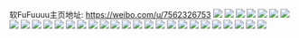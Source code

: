 软FuFuuuu主页地址: https://weibo.com/u/7562326753 
![](https://wx4.sinaimg.cn/mw2000/008fMKE9gy1h92mj8bv3rj31yj2okhdu.jpg) 
![](https://wx4.sinaimg.cn/mw2000/008fMKE9gy1h92mja3xqbj32bx340npe.jpg) 
![](https://wx4.sinaimg.cn/mw2000/008fMKE9gy1h92mjaugxxj30wi1e4gu5.jpg) 
![](https://wx4.sinaimg.cn/mw2000/008fMKE9gy1h92mjby1qvj32c0340kjm.jpg) 
![](https://wx4.sinaimg.cn/mw2000/008fMKE9gy1h92mj6sspfj31s62dkhdt.jpg) 
![](https://wx4.sinaimg.cn/mw2000/008fMKE9gy1h92mjdwtwoj30wl17gamj.jpg) 
![](https://wx4.sinaimg.cn/mw2000/008fMKE9gy1h92mjen53zj327y2ylkjl.jpg) 
![](https://wx4.sinaimg.cn/mw2000/008fMKE9gy1h92mk34hhpj30vt16fnaa.jpg) 
![](https://wx4.sinaimg.cn/mw2000/008fMKE9ly1h8pvihxlamj30u01sxn55.jpg) 
![](https://wx4.sinaimg.cn/mw2000/008fMKE9ly1h8pvo88qp0j30u01sxne8.jpg) 
![](https://wx4.sinaimg.cn/mw2000/008fMKE9ly1h8pvo4yhc6j30u01sxn44.jpg) 
![](https://wx4.sinaimg.cn/mw2000/008fMKE9ly1h8pvo4gvabj30u01sx15r.jpg) 
![](https://wx4.sinaimg.cn/mw2000/008fMKE9ly1h8pvo7crjgj30u01sxgtn.jpg) 
![](https://wx4.sinaimg.cn/mw2000/008fMKE9ly1h8pvo629poj30u01sxanu.jpg) 
![](https://wx4.sinaimg.cn/mw2000/008fMKE9ly1h8pvo6ucylj30u01sxgyv.jpg) 
![](https://wx4.sinaimg.cn/mw2000/008fMKE9ly1h8pvo8sotij30u01sxal8.jpg) 
![](https://wx4.sinaimg.cn/mw2000/008fMKE9ly1h8pvijo6a7j30u01sxwnd.jpg) 
![](https://wx4.sinaimg.cn/mw2000/008fMKE9ly1h7ot12ugu6j33402c0e83.jpg) 
![](https://wx4.sinaimg.cn/mw2000/008fMKE9ly1h7ot104dmbj33402c0u0z.jpg) 
![](https://wx4.sinaimg.cn/mw2000/008fMKE9ly1h7kxr4qwkcj31va36ce81.jpg) 
![](https://wx4.sinaimg.cn/mw2000/008fMKE9ly1h6q4igrsm0j30u00u0agq.jpg) 
![](https://wx4.sinaimg.cn/mw2000/008fMKE9ly1h3kkxvq3u7j30wi1yc1kx.jpg) 
![](https://wx4.sinaimg.cn/mw2000/008fMKE9ly1h3kkxrb9azj31hc0u0tok.jpg) 
![](https://wx4.sinaimg.cn/mw2000/008fMKE9ly1h3fyku2qg2j323p2xj7wh.jpg) 
![](https://wx4.sinaimg.cn/mw2000/008fMKE9ly1h3fykshgm8j328d340e81.jpg) 
![](https://wx4.sinaimg.cn/mw2000/008fMKE9ly1h36umbaoq7j32c0340x6q.jpg) 
![](https://wx4.sinaimg.cn/mw2000/008fMKE9ly1h36umd50x0j32c0340b2b.jpg) 
![](https://wx4.sinaimg.cn/mw2000/008fMKE9ly1h36umes5spj329e30jkjm.jpg) 
![](https://wx4.sinaimg.cn/mw2000/008fMKE9ly1h36um9c85sj32c0340b2c.jpg) 
![](https://wx4.sinaimg.cn/mw2000/008fMKE9ly1h1yl5ef1ezj315o2bcx19.jpg) 
